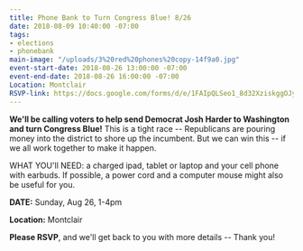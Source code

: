```yaml
---
title: Phone Bank to Turn Congress Blue! 8/26
date: 2018-08-09 10:40:00 -07:00
tags:
- elections
- phonebank
main-image: "/uploads/3%20red%20phones%20copy-14f9a0.jpg"
event-start-date: 2018-08-26 13:00:00 -07:00
event-end-date: 2018-08-26 16:00:00 -07:00
Location: Montclair
RSVP-link: https://docs.google.com/forms/d/e/1FAIpQLSeo1_8d32XziskggOJy5wf-iqCbQakQeBXQnzFWeQPCBZDYZA/viewform
---
```


**We'll be calling voters to help send  Democrat Josh Harder  to Washington and turn Congress Blue!**  This is a tight race -- Republicans are pouring money into the district to shore up the incumbent.   But we can win this  -- if we all work together to make it happen.

WHAT YOU'll NEED: a charged ipad, tablet or laptop and your cell phone with earbuds.  If possible, a power cord and a computer mouse might also be useful for you.

**DATE:** Sunday, Aug 26, 1-4pm

**Location:** Montclair

**Please RSVP**, and we'll get back to you with more details --  Thank you!